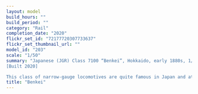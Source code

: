 ```yaml
---
layout: model
build_hours: ""
build_period: ""
category: "Rail"
completion_date: "2020"
flickr_set_id: "72177720307733637"
flickr_set_thumbnail_url: ""
model_id: "203"
scale: "1/50"
summary: "Japanese (JGR) Class 7100 “Benkei”, Hokkaido, early 1880s, 1/50 scale
[Built 2020]

This class of narrow-gauge locomotives are quite famous in Japan and at least 2 have been preserved in museums. In the mid1970s I built an N-gauge kit of Benkei by Crown (actual scale approx 1/106). When I found a 2nd hand copy of the much more detailed 1/50 Nitto kit, I knew I had to build it. It was a lot more tricky than I had imagined as the tooling dates from 1969."
title: "Benkei"
---
```



